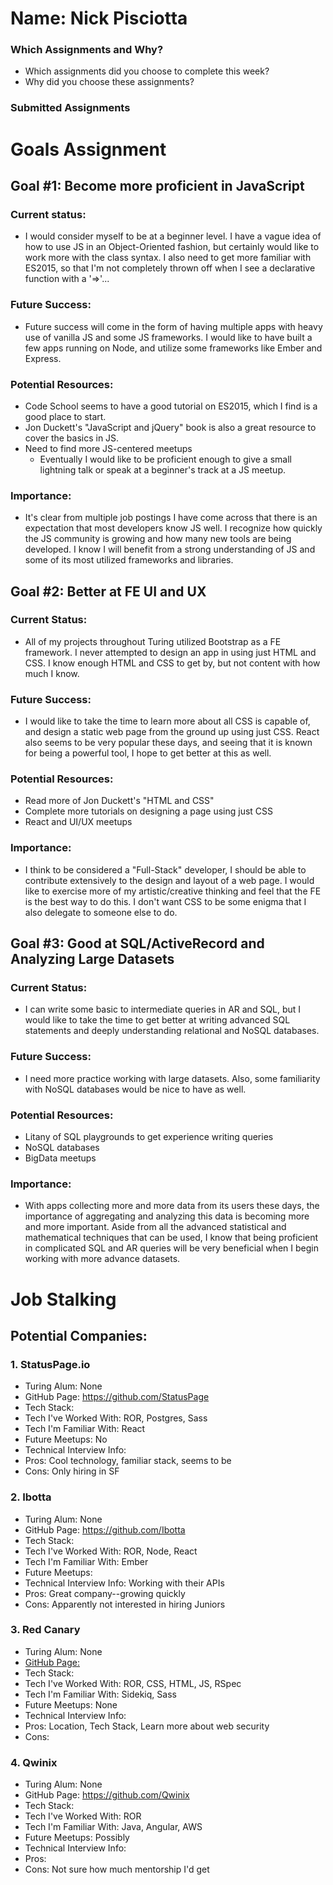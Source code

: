 # Name: Nick Pisciotta

### Which Assignments and Why?
- Which assignments did you choose to complete this week?
- Why did you choose these assignments?

### Submitted Assignments

# Goals Assignment

## Goal #1: Become more proficient in JavaScript
### Current status:
  * I would consider myself to be at a beginner level. I have a vague idea of how to use JS in an Object-Oriented fashion, but certainly would like to work more with the class syntax.  I also need to get more familiar with ES2015, so that I'm not completely thrown off when I see a declarative function with a '=>'...

### Future Success:
  * Future success will come in the form of having multiple apps with heavy use of vanilla JS and some JS frameworks.  I would like to have built a few apps running on Node, and utilize some frameworks like Ember and Express.

### Potential Resources:
  * Code School seems to have a good tutorial on ES2015, which I find is a good place to start.  
  * Jon Duckett's "JavaScript and jQuery" book is also a great resource to cover the basics in JS.
  * Need to find more JS-centered meetups
    * Eventually I would like to be proficient enough to give a small lightning talk or speak at a beginner's track at a JS meetup.

### Importance:
  *   It's clear from multiple job postings I have come across that there is an expectation that most developers know JS well.  I recognize how quickly the JS community is growing and how many new tools are being developed.  I know I will benefit from a strong understanding of JS and some of its most utilized frameworks and libraries.

## Goal #2: Better at FE UI and UX  
### Current Status:
  *  All of my projects throughout Turing utilized Bootstrap as a FE framework.  I never attempted to design an app in using just HTML and CSS.  I know enough HTML and CSS to get by, but not content with how much I know.

### Future Success:
* I would like to take the time to learn more about all CSS is capable of, and design a static web page from the ground up using just CSS. React also seems to be very popular these days, and seeing that it is known for being a powerful tool, I hope to get better at this as well.

### Potential Resources:
* Read more of Jon Duckett's "HTML and CSS"
* Complete more tutorials on designing a page using just CSS
* React and UI/UX meetups

### Importance:
* I think to be considered a "Full-Stack" developer, I should be able to contribute extensively to the design and layout of a web page.  I would like to exercise more of my artistic/creative thinking and feel that the FE is the best way to do this.  I don't want CSS to be some enigma that I also delegate to someone else to do.

## Goal #3:  Good at SQL/ActiveRecord and Analyzing Large Datasets

### Current Status:
*  I can write some basic to intermediate queries in AR and SQL, but I would like to take the time to get better at writing advanced SQL statements and deeply understanding relational and NoSQL databases.

### Future Success:
* I need more practice working with large datasets.  Also, some familiarity with NoSQL databases would be nice to have as well.


### Potential Resources:
* Litany of SQL playgrounds to get experience writing queries
* NoSQL databases
* BigData meetups


### Importance:
*  With apps collecting more and more data from its users these days, the importance of aggregating and analyzing this data is becoming more and more important.  Aside from all the advanced statistical and mathematical techniques that can be used, I know that being proficient in complicated SQL and AR queries will be very beneficial when I begin working with more advance datasets.  


# Job Stalking

## Potential Companies:

### 1. StatusPage.io
* Turing Alum: None
* GitHub Page: https://github.com/StatusPage
* Tech Stack:
 * Tech I've Worked With: ROR, Postgres, Sass
 * Tech I'm Familiar With: React
* Future Meetups: No
* Technical Interview Info:
* Pros: Cool technology, familiar stack, seems to be  
* Cons: Only hiring in SF

### 2. Ibotta
* Turing Alum: None
* GitHub Page: https://github.com/Ibotta
* Tech Stack:
* Tech I've Worked With: ROR, Node, React
* Tech I'm Familiar With: Ember
* Future Meetups:
* Technical Interview Info: Working with their APIs
* Pros: Great company--growing quickly
* Cons: Apparently not interested in hiring Juniors


### 3. Red Canary
* Turing Alum: None
* [GitHub Page:](https://github.com/redcanaryco)
* Tech Stack:  
 * Tech I've Worked With: ROR, CSS, HTML, JS, RSpec
 * Tech I'm Familiar With: Sidekiq, Sass
* Future Meetups: None
* Technical Interview Info:
* Pros: Location, Tech Stack, Learn more about web security
* Cons:

### 4. Qwinix
* Turing Alum: None
* GitHub Page: https://github.com/Qwinix
* Tech Stack:
 * Tech I've Worked With: ROR
 * Tech I'm Familiar With: Java, Angular, AWS
* Future Meetups: Possibly
* Technical Interview Info:
* Pros:
* Cons: Not sure how much mentorship I'd get
